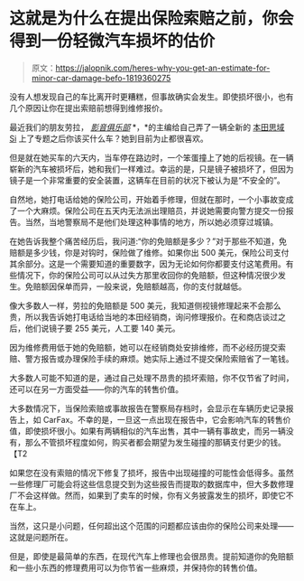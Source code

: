 # 这就是为什么在提出保险索赔之前，你会得到一份轻微汽车损坏的估价

> 原文：<https://jalopnik.com/heres-why-you-get-an-estimate-for-minor-car-damage-befo-1819360275>

没有人想发现自己的车比离开时更糟糕，但事故确实会发生。即使损坏很小，也有几个原因让你在提出索赔前想得到维修报价。



最近我们的朋友劳拉， [*影音俱乐部*](https://www.avclub.com/) *，*的主编给自己弄了一辆全新的 [本田思域 Si](https://jalopnik.com/the-2017-honda-civic-si-is-the-kind-of-fun-that-won-t-r-1795510215) 上了专题之后你该买什么车？她到目前为止都很喜欢。

但是就在她买车的六天内，当车停在路边时，一个笨蛋撞上了她的后视镜。在一辆崭新的汽车被损坏后，她和我们一样难过。幸运的是，只是镜子被损坏了，但因为镜子是一个非常重要的安全装置，这辆车在目前的状况下被认为是“不安全的”。

自然地，她打电话给她的保险公司，开始着手修理，但就在那时，一个小事故变成了一个大麻烦。保险公司在五天内无法派出理赔员，并说她需要向警方提交一份报告。当然，当地警察局不是他们处理这种事情的地方，所以她必须穿过城镇。

在她告诉我整个痛苦经历后，我问道:“你的免赔额是多少？”对于那些不知道，免赔额是多少钱，你是对钩时，保险做了维修。如果你出 500 美元，保险公司支付其余部分。这是一个需要知道的重要数字，因为无论如何你都要支付这笔费用。有些情况下，你的保险公司可以从过失方那里收回你的免赔额，但这种情况很少发生。免赔额因保单而异，一般来说，免赔额越高，你的支付就越低。

像大多数人一样，劳拉的免赔额是 500 美元，我知道侧视镜修理起来不会那么贵，所以我告诉她打电话给当地的本田经销商，询问修理报价。在和商店谈过之后，他们说镜子要 255 美元，人工要 140 美元。

因为维修费用低于她的免赔额，她可以在经销商处安排维修，而不必经历提交索赔、警方报告或办理保险手续的麻烦。她实际上通过不提交保险索赔省了一笔钱。

大多数人可能不知道的是，通过自己处理不昂贵的损坏索赔，你不仅节省了时间，还可以在另一方面受益——你的汽车的转售价值。

大多数情况下，当保险索赔或事故报告在警察局存档时，会显示在车辆历史记录报告上，如 CarFax。不幸的是，一旦这一点出现在报告中，它会影响汽车的转售价值，即使损坏很小。如果有两辆相似的汽车出售，其中一辆有事故史，而另一辆没有，那么不管损坏程度如何，购买者都会期望为发生碰撞的那辆支付更少的钱。【T2

如果您在没有索赔的情况下修复了损坏，报告中出现碰撞的可能性会低得多。虽然一些修理厂可能会将这些信息提交到为这些报告而提取的数据库中，但大多数修理厂不会这样做。然而，如果到了卖车的时候，你有义务披露发生的损坏，即使它不在车上。

当然，这只是小问题，任何超出这个范围的问题都应该由你的保险公司来处理——这就是问题所在。

但是，即使是最简单的东西，在现代汽车上修理也会很昂贵。提前知道你的免赔额和一些小东西的修理费用可以为你节省一些麻烦，并保持你的转售价值。